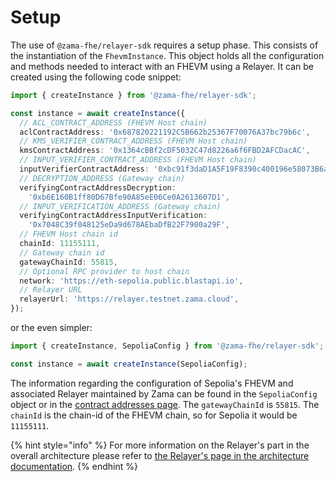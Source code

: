 # Setup

The use of `@zama-fhe/relayer-sdk` requires a setup phase.
This consists of the instantiation of the `FhevmInstance`.
This object holds all the configuration and methods needed to interact with an FHEVM using a Relayer.
It can be created using the following code snippet:

```ts
import { createInstance } from '@zama-fhe/relayer-sdk';

const instance = await createInstance({
  // ACL_CONTRACT_ADDRESS (FHEVM Host chain)
  aclContractAddress: '0x687820221192C5B662b25367F70076A37bc79b6c',
  // KMS_VERIFIER_CONTRACT_ADDRESS (FHEVM Host chain)
  kmsContractAddress: '0x1364cBBf2cDF5032C47d8226a6f6FBD2AFCDacAC',
  // INPUT_VERIFIER_CONTRACT_ADDRESS (FHEVM Host chain)
  inputVerifierContractAddress: '0xbc91f3daD1A5F19F8390c400196e58073B6a0BC4',
  // DECRYPTION_ADDRESS (Gateway chain)
  verifyingContractAddressDecryption:
    '0xb6E160B1ff80D67Bfe90A85eE06Ce0A2613607D1',
  // INPUT_VERIFICATION_ADDRESS (Gateway chain)
  verifyingContractAddressInputVerification:
    '0x7048C39f048125eDa9d678AEbaDfB22F7900a29F',
  // FHEVM Host chain id
  chainId: 11155111,
  // Gateway chain id
  gatewayChainId: 55815,
  // Optional RPC provider to host chain
  network: 'https://eth-sepolia.public.blastapi.io',
  // Relayer URL
  relayerUrl: 'https://relayer.testnet.zama.cloud',
});
```

or the even simpler:

```ts
import { createInstance, SepoliaConfig } from '@zama-fhe/relayer-sdk';

const instance = await createInstance(SepoliaConfig);
```

The information regarding the configuration of Sepolia's FHEVM and associated Relayer maintained by Zama can be found in the `SepoliaConfig` object or in the [contract addresses page](https://docs.zama.ai/protocol/solidity-guides/smart-contract/configure/contract_addresses).
The `gatewayChainId` is `55815`.
The `chainId` is the chain-id of the FHEVM chain, so for Sepolia it would be `11155111`.

{% hint style="info" %}
For more information on the Relayer's part in the overall architecture please refer to [the Relayer's page in the architecture documentation](https://docs.zama.ai/protocol/protocol/overview/relayer_oracle).
{% endhint %}
